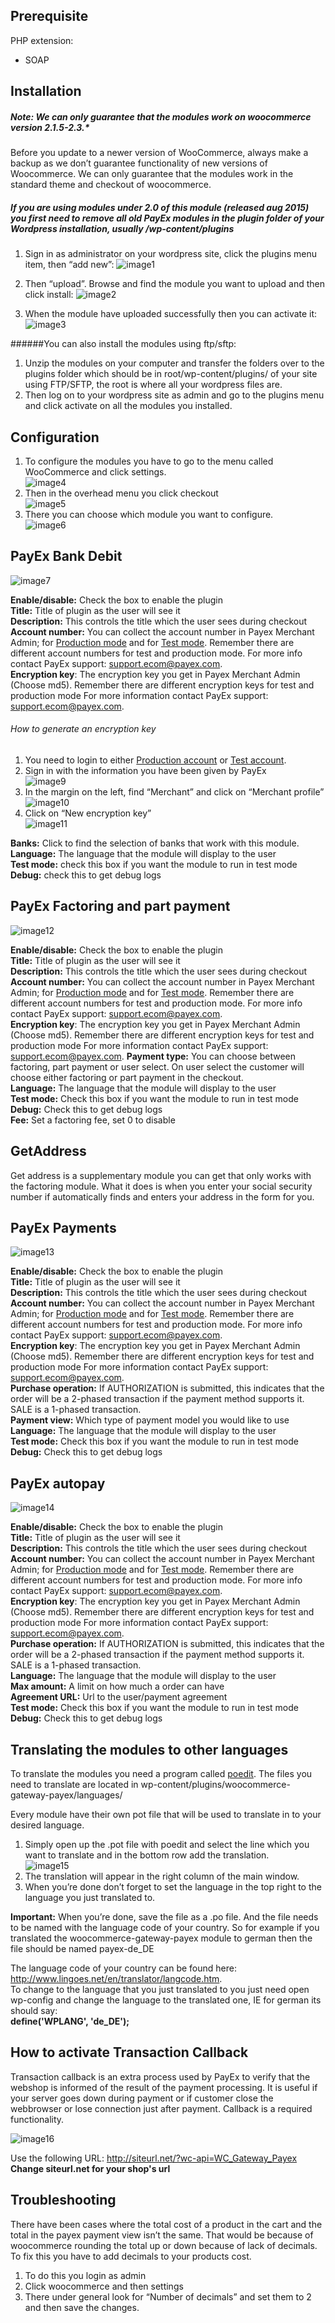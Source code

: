 Prerequisite
------------

PHP extension:

* SOAP

Installation 
------------

##### **Note:** We can only guarantee that the modules work on woocommerce version 2.1.5-2.3.\*  
Before you update to a newer version of WooCommerce, always make a backup as we don’t guarantee functionality of new versions of Woocommerce. We can only guarantee that the modules work in the standard theme and checkout of woocommerce.

##### If you are using modules under 2.0 of this module (released aug 2015) you first need to remove all old PayEx modules in the plugin folder of your Wordpress installation, usually /wp-content/plugins

1. Sign in as administrator on your wordpress site, click the plugins menu item, then “add new”:
![image1](https://cloud.githubusercontent.com/assets/12283/12843856/573de27e-cbfc-11e5-84e5-76ed687d9618.png)

2. Then “upload”. Browse and find the module you want to upload and then click install:
![image2](https://cloud.githubusercontent.com/assets/12283/12843871/5fad651a-cbfc-11e5-9cb9-9d564f9fa09c.jpeg)

3. When the module have uploaded successfully then you can activate it:  
![image3](https://cloud.githubusercontent.com/assets/12283/12843874/5faf63ba-cbfc-11e5-88df-de137ad915dc.jpeg)


######You can also install the modules using ftp/sftp:


1. Unzip the modules on your computer and transfer the folders over to the plugins folder which should be in root/wp-content/plugins/ of your site using FTP/SFTP, the root is where all your wordpress files are.
2. Then log on to your wordpress site as admin and go to the plugins menu and click activate on all the modules you installed.

Configuration
-------------

1. To configure the modules you have to go to the menu called WooCommerce and click settings.  
![image4](https://cloud.githubusercontent.com/assets/12283/12843872/5fae264e-cbfc-11e5-85c0-ffc5a2bb4509.jpeg)
2. Then in the overhead menu you click checkout  
![image5](https://cloud.githubusercontent.com/assets/12283/12843873/5faeb1f4-cbfc-11e5-8b7f-79aff1852dff.jpeg)
3. There you can choose which module you want to configure.  
![image6](https://cloud.githubusercontent.com/assets/12283/12843875/5fafe0ce-cbfc-11e5-9e00-7fcbb88834dc.jpeg)

PayEx Bank Debit
----------------

![image7](https://cloud.githubusercontent.com/assets/12283/12843876/5fb09f1e-cbfc-11e5-9e02-cd404438cd01.png)

**Enable/disable:** Check the box to enable the plugin  
**Title:** Title of plugin as the user will see it  
**Description:** This controls the title which the user sees during checkout  
**Account number:** You can collect the account number in Payex Merchant Admin; for [Production mode](https://secure.payex.com/Admin/Logon.aspx) and for [Test mode](http://test-secure.payex.com/Admin/Logon.aspx). Remember there are different account numbers for test and production mode. For more info contact PayEx support: <support.ecom@payex.com>.  
**Encryption key**: The encryption key you get in Payex Merchant Admin (Choose md5). Remember there are different encryption keys for test and production mode For more information contact PayEx support: <support.ecom@payex.com>.

###### How to generate an encryption key

1.  You need to login to either [Production account](https://secure.payex.com/Admin/Logon.aspx) or [Test account](http://test-secure.payex.com/Admin/Logon.aspx).  
2.  Sign in with the information you have been given by PayEx  
![image9](https://cloud.githubusercontent.com/assets/12283/12843877/5fc7cc0c-cbfc-11e5-8cd5-b04829af760c.png)
3.  In the margin on the left, find “Merchant” and click on “Merchant profile”  
![image10](https://cloud.githubusercontent.com/assets/12283/12843881/5fc9b116-cbfc-11e5-9a42-80cf8ffa3ef2.png)
4.  Click on “New encryption key”  
![image11](https://cloud.githubusercontent.com/assets/12283/12843878/5fc82b8e-cbfc-11e5-81b4-d8d834b86ad0.png)  

**Banks:** Click to find the selection of banks that work with this module.  
**Language:** The language that the module will display to the user  
**Test mode:** check this box if you want the module to run in test mode  
**Debug:** check this to get debug logs

PayEx Factoring and part payment
--------------------------------

![image12](https://cloud.githubusercontent.com/assets/12283/12843882/5fc9adf6-cbfc-11e5-8f9f-1f1309e8ec64.png)

**Enable/disable:** Check the box to enable the plugin  
**Title:** Title of plugin as the user will see it  
**Description:** This controls the title which the user sees during checkout  
**Account number:** You can collect the account number in Payex Merchant Admin; for [Production mode](https://secure.payex.com/Admin/Logon.aspx) and for [Test mode](http://test-secure.payex.com/Admin/Logon.aspx). Remember there are different account numbers for test and production mode. For more info contact PayEx support: <support.ecom@payex.com>.  
**Encryption key**: The encryption key you get in Payex Merchant Admin (Choose md5). Remember there are different encryption keys for test and production mode For more information contact PayEx support: <support.ecom@payex.com>.
**Payment type:** You can choose between factoring, part payment or user select. On user select the customer will choose either factoring or part payment in the checkout.  
**Language:** The language that the module will display to the user  
**Test mode:** Check this box if you want the module to run in test mode  
**Debug:** Check this to get debug logs  
**Fee:** Set a factoring fee, set 0 to disable  

GetAddress
----------

Get address is a supplementary module you can get that only works with the factoring module. What it does is when you enter your social security number if automatically finds and enters your address in the form for you.

PayEx Payments
--------------

![image13](https://cloud.githubusercontent.com/assets/12283/12843879/5fc85636-cbfc-11e5-9d5e-2bc861dd2ebf.png)

**Enable/disable:** Check the box to enable the plugin  
**Title:** Title of plugin as the user will see it  
**Description:** This controls the title which the user sees during checkout  
**Account number:** You can collect the account number in Payex Merchant Admin; for [Production mode](https://secure.payex.com/Admin/Logon.aspx) and for [Test mode](http://test-secure.payex.com/Admin/Logon.aspx). Remember there are different account numbers for test and production mode. For more info contact PayEx support: <support.ecom@payex.com>.  
**Encryption key**: The encryption key you get in Payex Merchant Admin (Choose md5). Remember there are different encryption keys for test and production mode For more information contact PayEx support: <support.ecom@payex.com>.  
**Purchase operation:** If AUTHORIZATION is submitted, this indicates that the order will be a 2-phased transaction if the payment method supports it. SALE is a 1-phased transaction.  
**Payment view:** Which type of payment model you would like to use  
**Language:** The language that the module will display to the user  
**Test mode:** Check this box if you want the module to run in test mode  
**Debug:** Check this to get debug logs

PayEx autopay
-------------

![image14](https://cloud.githubusercontent.com/assets/12283/12843884/5fe05f24-cbfc-11e5-8b31-9bf06ad4a061.png)

**Enable/disable:** Check the box to enable the plugin  
**Title:** Title of plugin as the user will see it  
**Description:** This controls the title which the user sees during checkout  
**Account number:** You can collect the account number in Payex Merchant Admin; for [Production mode](https://secure.payex.com/Admin/Logon.aspx) and for [Test mode](http://test-secure.payex.com/Admin/Logon.aspx). Remember there are different account numbers for test and production mode. For more info contact PayEx support: <support.ecom@payex.com>.  
**Encryption key**: The encryption key you get in Payex Merchant Admin (Choose md5). Remember there are different encryption keys for test and production mode For more information contact PayEx support: <support.ecom@payex.com>.  
**Purchase operation:** If AUTHORIZATION is submitted, this indicates that the order will be a 2-phased transaction if the payment method supports it. SALE is a 1-phased transaction.  
**Language:** The language that the module will display to the user  
**Max amount:** A limit on how much a order can have  
**Agreement URL:** Url to the user/payment agreement  
**Test mode:** Check this box if you want the module to run in test mode  
**Debug:** Check this to get debug logs  

Translating the modules to other languages
------------------------------------------

To translate the modules you need a program called [poedit](https://poedit.net/). The files you need to translate are located in wp-content/plugins/woocommerce-gateway-payex/languages/

Every module have their own pot file that will be used to translate in to your desired language.

1.  Simply open up the .pot file with poedit and select the line which you want to translate and in the bottom row add the translation.  
![image15](https://cloud.githubusercontent.com/assets/12283/12843885/5fe2bf26-cbfc-11e5-9302-04178ae8e350.jpeg)  
2.  The translation will appear in the right column of the main window.  
3.  When you’re done don’t forget to set the language in the top right to the language you just translated to.

**Important:** When you’re done, save the file as a .po file. And the file needs to be named with the language code of your country. So for example if you translated the woocommerce-gateway-payex module to german then the file should be named payex-de\_DE

The language code of your country can be found here: <http://www.lingoes.net/en/translator/langcode.htm>.  
To change to the language that you just translated to you just need open wp-config and change the language to the translated one, IE for german its should say:  
**define('WPLANG', 'de\_DE');**

How to activate Transaction Callback
------------------------------------

Transaction callback is an extra process used by PayEx to verify that the webshop is informed of the result of the payment processing. It is useful if your server goes down during payment or if customer close the webbrowser or lose connection just after payment. Callback is a required functionality.

![image16](https://cloud.githubusercontent.com/assets/12283/12843883/5fdf39c8-cbfc-11e5-9064-c56a4b95f0ca.jpg)

Use the following URL: <http://siteurl.net/?wc-api=WC_Gateway_Payex>  
**Change siteurl.net for your shop's url**

Troubleshooting
---------------

There have been cases where the total cost of a product in the cart and the total in the payex payment view isn’t the same. That would be because of woocommerce rounding the total up or down because of lack of decimals. To fix this you have to add decimals to your products cost.  
1.  To do this you login as admin  
2.  Click woocommerce and then settings
3.  There under general look for “Number of decimals” and set them to 2 and then save the changes.
